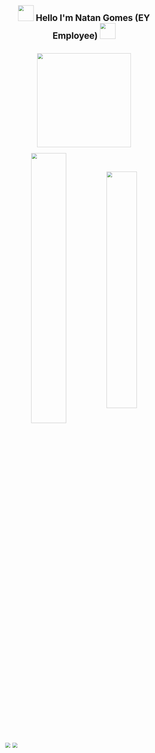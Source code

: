 

<h1 align="center">
<img src="https://media.giphy.com/media/du3J3cXyzhj75IOgvA/giphy.gif" width="50">
Hello I'm Natan Gomes (EY Employee)
<img src="https://media.giphy.com/media/JfxTdqnGXbRRHpsrdS/giphy.gif" width="50">
</h1>

<h1 align="center">
<img width="300" src="https://media.giphy.com/media/qgQUggAC3Pfv687qPC/giphy.gif">
</h1>




<div
<h1
align="center">

<img align="center" width="47%" src="https://github-readme-stats.vercel.app/api?username=natandata&show_icons=true&theme=radical&include_all_commits=true&count_private=true"/>

<img align="center" width="44%" src="https://github-readme-stats.vercel.app/api/top-langs/?username=natandata&langs_count=8)](https://github.com/anuraghazra/github-readme-stats"/>

</h1>
</div>

 

<div>
<h1 align="left">
<a href="https://www.instagram.com/onatangomes/" target="_blank"><img src="https://img.shields.io/badge/-Instagram-%23E4405F?style=for-the-badge&logo=instagram&logoColor=white" target="_blank"></a>
 <a href="https://www.linkedin.com/in/natan-gomes-023444219/" target="_blank"><img src="https://img.shields.io/badge/-LinkedIn-%230077B5?style=for-the-badge&logo=linkedin&logoColor=white" target="_blank"></a> 
</h1>
</div>

